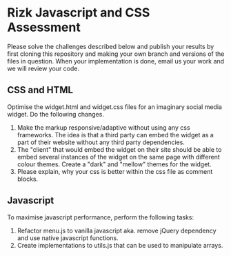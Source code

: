 
Rizk Javascript and CSS Assessment
===========================
Please solve the challenges described below and publish your results by first cloning this repository and making your own branch and versions of the files in question. When your implementation is done, email us your work and we will review your code.

CSS and HTML
---
Optimise the widget.html and widget.css files for an imaginary social media widget. Do the following changes.

1. Make the markup responsive/adaptive without using any css frameworks. The idea is that a third party can embed the widget  as a part of their website without any third party dependencies.
2. The "client" that would embed the widget on their site should be able to embed several instances of the widget on the same page with different colour themes. Create a "dark" and "mellow" themes for the widget.
3. Please explain, why your css is better within the css file as comment blocks.

Javascript
---
To maximise javascript performance, perform the following tasks:

1. Refactor menu.js to vanilla javascript aka. remove jQuery dependency and use native javascript functions.
2. Create implementations to utils.js that can be used to manipulate arrays.

